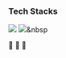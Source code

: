 ### Tech Stacks

<img src="https://img.shields.io/badge/Python-3766AB?style=flat-square&logo=Python&logoColor=white"/></a>
<img src="https://img.shields.io/badge/PyTorch_텍스트-컬러코드?style=flat-square&logo=simpleicons에서_PyTorch&logoColor=white"/></a>&nbsp

🥇
🥈
🥉
